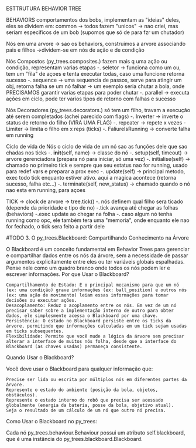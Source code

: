 ESTTRUTURA BEHAVIOR TREE

BEHAVIORS
comportamentos dos bobs, implementam as "ideias" deles, eles se dividem em:
common -> todos fazem
"unicos" -> nao criei, mas seriam especificos de um bob (supomos que só de para fzr um chutador)

Nós em uma arvore
-> sao os behaviors, construimos a arvore associando pais e filhos
->dividem-se em nós de ação e de condição

Nós Compostos (py_trees.composites.)
fazem mais q uma ação ou condição, representam varias etapas
-. seletor -> funciona como um ou, tem um "fila" de açoes e tenta executar todas, caso uma funcione retorna sucesso
-. sequence -> uma sequencia de passos, serve para atingir um obj, retorna falha se um nó falhar
-> um exemplo seria chutar a bola, onde PRECISAMOS garantir varias etapas para poder chutar
-. parallel -> executa ações em ciclo, pode ter varios tipos de retorno com falhas e sucesso

Nós Decoradores (py_trees.decorators.)
só tem um filho, travam a execução até serem completados (achei parecido com flags)
-. Inverter -> inverte o status de retorno do filho (VIRA UMA FLAG)
-. repeater -> repete x vezes - Limiter -> limita o filho em x reps (ticks)
-. FaliureIsRunning -> converte falha em running

Ciclo de vida de Nós
o ciclo de vida de um nó sao as funções dele que sao chadas nos ticks
-. **init**(self, name) -> classe do nó
-. setup(self, timeout) -> arvore gerenciadora (prepara nó para iniciar, só uma vez)
-. initialise(self) -> chamado no primeiro tick e sempre que seu estatus nao for running, usado para redef vars e preparar a prox exec
-. update(self) -> principal metodo, exec todo tick enquanto estiver ativo. aqui a magica acontece (retorna sucesso, falha etc...)
-. terminate(self, new_status) -> chamado quando o nó nao esta em running, para açoes

TICK -> clock de arvore -> tree.tick()
-. nós definem qual filho sera ticado (depende da prioridade e tipo de no)
-.tick avança até chegar as folhas (behaviors)
-.exec update ao chegar na folha
-. caso algum nó tenha running como opc, ele também tera uma "memoria", onde enquanto ele nao for fechado, o tick sera feito a partir dele

#TODO 3. O py_trees.Blackboard: Compartilhando Conhecimento na Árvore

O Blackboard é um conceito fundamental em Behavior Trees para gerenciar e compartilhar dados entre os nós da árvore, sem a necessidade de passar argumentos explicitamente entre eles ou ter variáveis globais espalhadas. Pense nele como um quadro branco onde todos os nós podem ler e escrever informações.
Por que Usar o Blackboard?

    Compartilhamento de Estado: É o principal mecanismo para que um nó (ex: uma condição) grave informações (ex: ball_position) e outros nós (ex: uma ação de movimento) leiam essas informações para tomar decisões ou executar ações.
    Desacoplamento: Reduz o acoplamento entre os nós. Em vez de um nó precisar saber sobre a implementação interna de outro para obter dados, ele simplesmente acessa o Blackboard por uma chave.
    Persistência: O estado no Blackboard persiste entre os ticks da árvore, permitindo que informações calculadas em um tick sejam usadas em ticks subsequentes.
    Flexibilidade: Permite que você mude a lógica da árvore sem precisar alterar a interface de muitos nós folha, desde que a interface do Blackboard (as chaves usadas) permaneça consistente.

Quando Usar o Blackboard?

Você deve usar o Blackboard para qualquer informação que:

    Precise ser lida ou escrita por múltiplos nós em diferentes partes da árvore.
    Represente o estado do ambiente (posição da bola, objetos, obstáculos).
    Represente o estado interno do robô que precisa ser acessado globalmente (energia da bateria, posse da bola, objetivo atual).
    Seja o resultado de um cálculo de um nó que outro nó precisa.

Como Usar o Blackboard no py_trees:

Cada nó py_trees.behaviour.Behaviour possui um atributo self.blackboard, que é uma instância do py_trees.blackboard.Blackboard.
